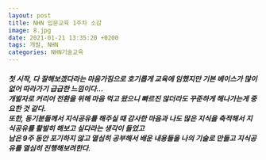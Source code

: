 ```yaml
---
layout: post
title: NHN 입문교육 1주차 소감
image: 8.jpg
date: 2021-01-21 13:35:20 +0200
tags: 개발, NHN
categories: NHN기술교육
---
```

<h5>
첫 시작, 다 잘해보겠다라는 마음가짐으로 호기롭게 교육에 임했지만 기본 베이스가 많이 없어 따라가기 급급한 느낌이다...<br>
개발자로 커리어 전환을 위해 마음 먹고 왔으니 빠르진 않더라도 꾸준하게 해나가는게 중요한 것 같다.<br>
또한, 동기분들께서 지식공유를 해주실 때 감사한 마음과 나도 많은 지식을 축적해서 지식공유를 활발히 해보고 싶다라는 생각이 들었고<br>
남은 9주 동안 포기하지 않고 열심히 공부해서 배운 내용들을 나의 기술로 만들고 지식공유를 열심히 진행해보려한다. <br>
